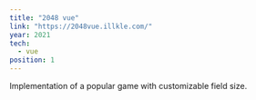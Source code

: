 ```yaml
---
title: "2048 vue"
link: "https://2048vue.illkle.com/"
year: 2021
tech:
  - vue
position: 1
---
```


Implementation of a popular game with customizable field size.
